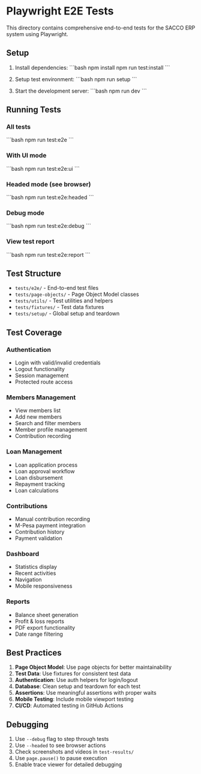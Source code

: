 # Playwright E2E Tests

This directory contains comprehensive end-to-end tests for the SACCO ERP system using Playwright.

## Setup

1. Install dependencies:
\`\`\`bash
npm install
npm run test:install
\`\`\`

2. Setup test environment:
\`\`\`bash
npm run setup
\`\`\`

3. Start the development server:
\`\`\`bash
npm run dev
\`\`\`

## Running Tests

### All tests
\`\`\`bash
npm run test:e2e
\`\`\`

### With UI mode
\`\`\`bash
npm run test:e2e:ui
\`\`\`

### Headed mode (see browser)
\`\`\`bash
npm run test:e2e:headed
\`\`\`

### Debug mode
\`\`\`bash
npm run test:e2e:debug
\`\`\`

### View test report
\`\`\`bash
npm run test:e2e:report
\`\`\`

## Test Structure

- `tests/e2e/` - End-to-end test files
- `tests/page-objects/` - Page Object Model classes
- `tests/utils/` - Test utilities and helpers
- `tests/fixtures/` - Test data fixtures
- `tests/setup/` - Global setup and teardown

## Test Coverage

### Authentication
- Login with valid/invalid credentials
- Logout functionality
- Session management
- Protected route access

### Members Management
- View members list
- Add new members
- Search and filter members
- Member profile management
- Contribution recording

### Loan Management
- Loan application process
- Loan approval workflow
- Loan disbursement
- Repayment tracking
- Loan calculations

### Contributions
- Manual contribution recording
- M-Pesa payment integration
- Contribution history
- Payment validation

### Dashboard
- Statistics display
- Recent activities
- Navigation
- Mobile responsiveness

### Reports
- Balance sheet generation
- Profit & loss reports
- PDF export functionality
- Date range filtering

## Best Practices

1. **Page Object Model**: Use page objects for better maintainability
2. **Test Data**: Use fixtures for consistent test data
3. **Authentication**: Use auth helpers for login/logout
4. **Database**: Clean setup and teardown for each test
5. **Assertions**: Use meaningful assertions with proper waits
6. **Mobile Testing**: Include mobile viewport testing
7. **CI/CD**: Automated testing in GitHub Actions

## Debugging

1. Use `--debug` flag to step through tests
2. Use `--headed` to see browser actions
3. Check screenshots and videos in `test-results/`
4. Use `page.pause()` to pause execution
5. Enable trace viewer for detailed debugging

